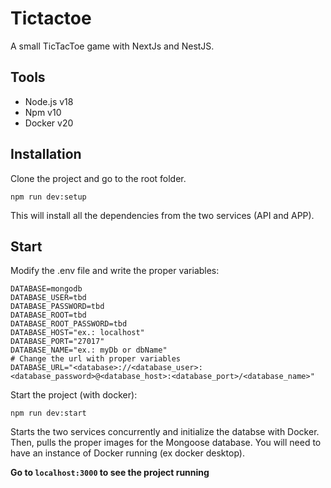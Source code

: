 # Tictactoe
A small TicTacToe game with NextJs and NestJS.

## Tools
- Node.js v18
- Npm v10
- Docker v20

## Installation
Clone the project and go to the root folder.

```
npm run dev:setup
```

This will install all the dependencies from the two services (API and APP).

## Start
Modify the .env file and write the proper variables:
```
DATABASE=mongodb
DATABASE_USER=tbd
DATABASE_PASSWORD=tbd
DATABASE_ROOT=tbd
DATABASE_ROOT_PASSWORD=tbd
DATABASE_HOST="ex.: localhost"
DATABASE_PORT="27017"
DATABASE_NAME="ex.: myDb or dbName"
# Change the url with proper variables
DATABASE_URL="<database>://<database_user>:<database_password>@<database_host>:<database_port>/<database_name>"
```

Start the project (with docker):

```
npm run dev:start
```

Starts the two services concurrently and initialize the databse with Docker. 
Then, pulls the proper images for the Mongoose database. You will need to have an instance of Docker running (ex docker desktop).

**Go to `localhost:3000` to see the project running**
